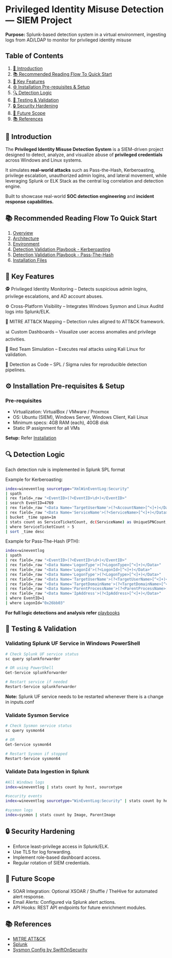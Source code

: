 # Privileged Identity Misuse Detection — SIEM Project

**Purpose:** Splunk-based detection system in a virtual environment, ingesting logs from AD/LDAP to monitor for privileged identity misuse

## Table of Contents

1. [🚀 Introduction](#-introduction)
2. [📚 Recommended Reading Flow To Quick Start](#-recommended-reading-flow-to-quick-start)
3. [🧠 Key Features](#-key-features)
4. [⚙️ Installation Pre-requisites & Setup](#️-installation-pre-requisites--setup)
5. [🔍 Detection Logic](#-detection-logic)
6. [🧪 Testing & Validation](#-testing--validation)
7. [🔒 Security Hardening](#-security-hardening)
8. [🧩 Future Scope](#-future-scope)
9. [📚 References](#-references)


## 🚀 Introduction

The **Privileged Identity Misuse Detection System** is a SIEM-driven project designed to detect, analyze, and visualize abuse of **privileged credentials** across Windows and Linux systems.

It simulates **real-world attacks** such as Pass-the-Hash, Kerberoasting, privilege escalation, unauthorized admin logins, and lateral movement, while leveraging Splunk or ELK Stack as the central log correlation and detection engine.

Built to showcase real-world **SOC detection engineering** and **incident response capabilities.**


## 📚 Recommended Reading Flow To Quick Start
1. [Overview](docs/01_overview.md)
1. [Architecture](docs/02_architecture.md)
2. [Environment](docs/03_environment.md)
4. [Detection Validation Playbook - Kerberoasting](playbooks/kerberoasting.md)
5. [Detection Validation Playbook - Pass-The-Hash](playbooks/pass_the_hash.md)
6. [Installation Files](installation)


## 🧠 Key Features

🕵️ Privileged Identity Monitoring – Detects suspicious admin logins, privilege escalations, and AD account abuses.

⚙️ Cross-Platform Visibility – Integrates Windows Sysmon and Linux Auditd logs into Splunk/ELK.

📡 MITRE ATT&CK Mapping – Detection rules aligned to ATT&CK framework.

📊 Custom Dashboards – Visualize user access anomalies and privilege activities.

🧪 Red Team Simulation – Executes real attacks using Kali Linux for validation.

🧾 Detection as Code – SPL / Sigma rules for reproducible detection pipelines.


## ⚙️ Installation Pre-requisites & Setup

### Pre-requisites
- Virtualization: VirtualBox / VMware / Proxmox
- OS: Ubuntu (SIEM), Windows Server, Windows Client, Kali Linux
- Minimum specs: 4GB RAM (each), 40GB disk
- Static IP assignment for all VMs

**Setup:** Refer [Installation](installation/)


## 🔍 Detection Logic

Each detection rule is implemented in Splunk SPL format

Example for Kerberoasting:
```bash
index=wineventlog sourcetype="XmlWinEventLog:Security" 
| spath 
| rex field=_raw "<EventID>(?<EventID>\d+)</EventID>" 
| search EventID=4769
| rex field=_raw "<Data Name='TargetUserName'>(?<AccountName>[^<]+)</Data>"
| rex field=_raw "<Data Name='ServiceName'>(?<ServiceName>[^<]+)</Data>"
| bucket _time span=1m
| stats count as ServiceTicketCount, dc(ServiceName) as UniqueSPNCount, values(ServiceName) as TargetedSPNs by AccountName, ServiceName _time
| where ServiceTicketCount > 5
| sort _time desc
```
Example for Pass-The-Hash (PTH):
```bash
index=wineventlog 
| spath 
| rex field=_raw "<EventID>(?<EventID>\d+)</EventID>"
| rex field=_raw "<Data Name='LogonType'>(?<LogonType>[^<]+)</Data>"
| rex field=_raw "<Data Name='LogonId'>(?<LogonId>[^<]+)</Data>"
| rex field=_raw "<Data Name='LogonType'>(?<LogonType>[^<]+)</Data>"
| rex field=_raw "<Data Name='TargetUserName'>(?<TargetUserName>[^<]+)</Data>"
| rex field=_raw "<Data Name='TargetDomainName'>(?<TargetDomainName>[^<]+)</Data>"
| rex field=_raw "<Data Name='ParentProcessName'>(?<ParentProcessName>[^<]+)</Data>"
| rex field=_raw "<Data Name='IpAddress'>(?<IpAddress>[^<]+)</Data>"
| where EventID=1
| where LogonId="0x26bb03"
```

**For full logic detections and analysis refer** [playbooks](playbooks/)


## 🧪 Testing & Validation

### Validating Splunk UF Service in Windows PowerShell

```bash
# Check Splunk UF service status
sc query splunkforwarder

# OR using PowerShell
Get-Service splunkforwarder

# Restart service if needed
Restart-Service splunkforwarder
```
**Note:** Splunk UF service needs to be restarted whenever there is a change in inputs.conf

### Validate Sysmon Service

```bash
# Check Sysmon service status
sc query sysmon64

# OR
Get-Service sysmon64

# Restart Sysmon if stopped
Restart-Service sysmon64
```

### Validate Data Ingestion in Splunk

```bash
#All Windows logs
index=wineventlog | stats count by host, sourcetype

#security events
index=wineventlog sourcetype="WinEventLog:Security" | stats count by host

#sysmon logs
index=sysmon | stats count by Image, ParentImage
```


## 🔒 Security Hardening

- Enforce least-privilege access in Splunk/ELK.
- Use TLS for log forwarding.
- Implement role-based dashboard access.
- Regular rotation of SIEM credentials.


## 🧩 Future Scope

- SOAR Integration: Optional XSOAR / Shuffle / TheHive for automated alert response.
- Email Alerts: Configured via Splunk alert actions.
- API Hooks: REST API endpoints for future enrichment modules.


## 📚 References

- [MITRE ATT&CK](https://attack.mitre.org/)
- [Splunk](https://www.splunk.com/)
- [Sysmon Config by SwiftOnSecurity](https://github.com/SwiftOnSecurity/sysmon-config)